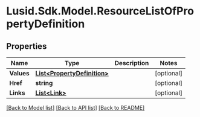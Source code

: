 
# Lusid.Sdk.Model.ResourceListOfPropertyDefinition

## Properties

Name | Type | Description | Notes
------------ | ------------- | ------------- | -------------
**Values** | [**List&lt;PropertyDefinition&gt;**](PropertyDefinition.md) |  | [optional] 
**Href** | **string** |  | [optional] 
**Links** | [**List&lt;Link&gt;**](Link.md) |  | [optional] 

[[Back to Model list]](../README.md#documentation-for-models)
[[Back to API list]](../README.md#documentation-for-api-endpoints)
[[Back to README]](../README.md)

